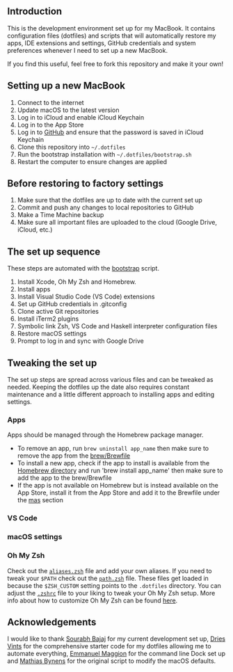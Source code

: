 ## Introduction

This is the development environment set up for my MacBook. It contains configuration files (dotfiles) and scripts that will automatically restore my apps, IDE extensions and settings, GitHub credentials and system preferences whenever I need to set up a new MacBook.

If you find this useful, feel free to fork this repository and make it your own!

## Setting up a new MacBook

1. Connect to the internet
1. Update macOS to the latest version
1. Log in to iCloud and enable iCloud Keychain
1. Log in to the App Store
1. Log in to [GitHub](https://github.com) and ensure that the password is saved in iCloud Keychain
1. Clone this repository into `~/.dotfiles`
1. Run the bootstrap installation with `~/.dotfiles/bootstrap.sh`
1. Restart the computer to ensure changes are applied

## Before restoring to factory settings

1. Make sure that the dotfiles are up to date with the current set up
1. Commit and push any changes to local repositories to GitHub
1. Make a Time Machine backup
1. Make sure all important files are uploaded to the cloud (Google Drive, iCloud, etc.)

## The set up sequence

These steps are automated with the [bootstrap](bootstrap.sh) script.

1. Install Xcode, Oh My Zsh and Homebrew.
2. Install apps
3. Install Visual Studio Code (VS Code) extensions
4. Set up GitHub credentials in .gitconfig
5. Clone active Git repositories
6. Install iTerm2 plugins
7. Symbolic link Zsh, VS Code and Haskell interpreter configuration files
8. Restore macOS settings
9. Prompt to log in and sync with Google Drive

## Tweaking the set up

The set up steps are spread across various files and can be tweaked as needed. Keeping the dotfiles up the date also requires constant maintenance and a little different approach to installing apps and editing settings.

### Apps

Apps should be managed through the Homebrew package manager.

- To remove an app, run `brew uninstall app_name` then make sure to remove the app from the [brew/Brewfile](brew/Brewfile)
- To install a new app, check if the app to install is available from the [Homebrew directory](https://caskroom.github.io/search) and run 'brew install app_name' then make sure to add the app to the brew/Brewfile
- If the app is not available on Homebrew but is instead available on the App Store, install it from the App Store and add it to the Brewfile under the [mas](https://github.com/mas-cli/mas) section

<!-- TODO: update these seections -->

### VS Code

### macOS settings

### Oh My Zsh

Check out the [`aliases.zsh`](./aliases.zsh) file and add your own aliases. If you need to tweak your `$PATH` check out the [`path.zsh`](./path.zsh) file. These files get loaded in because the `$ZSH_CUSTOM` setting points to the `.dotfiles` directory. You can adjust the [`.zshrc`](./.zshrc) file to your liking to tweak your Oh My Zsh setup. More info about how to customize Oh My Zsh can be found [here](https://github.com/robbyrussell/oh-my-zsh/wiki/Customization).

<!-- TODO: end -->

## Acknowledgements

I would like to thank [Sourabh Bajaj](https://sourabhbajaj.com/mac-setup/) for my current development set up, [Dries Vints](https://driesvints.com/blog/getting-started-with-dotfiles) for the comprehensive starter code for my dotfiles allowing me to automate everything, [Emmanuel Maggion](https://gist.github.com/kamui545/c810eccf6281b33a53e094484247f5e8) for the command line Dock set up and [Mathias Bynens](https://mths.be/macos) for the original script to modify the macOS defaults.
